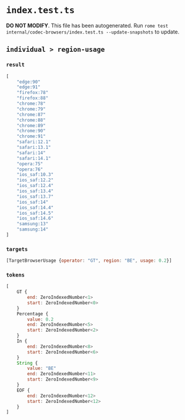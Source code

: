 # `index.test.ts`

**DO NOT MODIFY**. This file has been autogenerated. Run `rome test internal/codec-browsers/index.test.ts --update-snapshots` to update.

## `individual > region-usage`

### `result`

```javascript
[
	"edge:90"
	"edge:91"
	"firefox:78"
	"firefox:88"
	"chrome:78"
	"chrome:79"
	"chrome:87"
	"chrome:88"
	"chrome:89"
	"chrome:90"
	"chrome:91"
	"safari:12.1"
	"safari:13.1"
	"safari:14"
	"safari:14.1"
	"opera:75"
	"opera:76"
	"ios_saf:10.3"
	"ios_saf:12.2"
	"ios_saf:12.4"
	"ios_saf:13.4"
	"ios_saf:13.7"
	"ios_saf:14"
	"ios_saf:14.4"
	"ios_saf:14.5"
	"ios_saf:14.6"
	"samsung:13"
	"samsung:14"
]
```

### `targets`

```javascript
[TargetBrowserUsage {operator: "GT", region: "BE", usage: 0.2}]
```

### `tokens`

```javascript
[
	GT {
		end: ZeroIndexedNumber<1>
		start: ZeroIndexedNumber<0>
	}
	Percentage {
		value: 0.2
		end: ZeroIndexedNumber<5>
		start: ZeroIndexedNumber<2>
	}
	In {
		end: ZeroIndexedNumber<8>
		start: ZeroIndexedNumber<6>
	}
	String {
		value: "BE"
		end: ZeroIndexedNumber<11>
		start: ZeroIndexedNumber<9>
	}
	EOF {
		end: ZeroIndexedNumber<12>
		start: ZeroIndexedNumber<12>
	}
]
```
